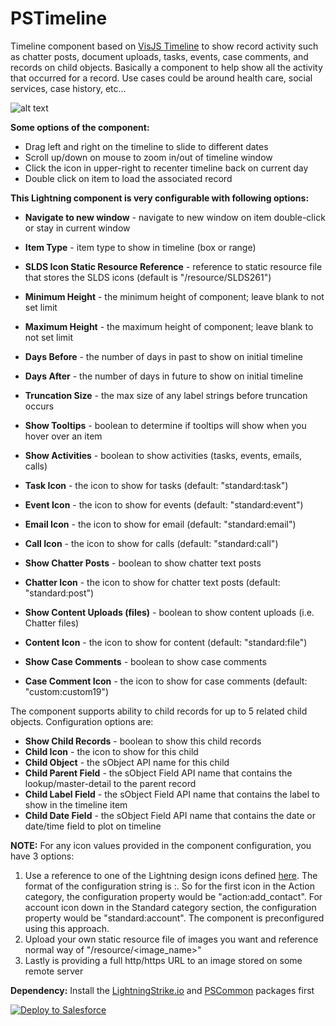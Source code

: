 # PSTimeline
Timeline component based on [VisJS Timeline](http://visjs.org/docs/timeline/#Overview) to show record activity such as chatter posts, document uploads, tasks, events, case comments, and records on child objects. Basically a component to help show all the activity that occurred for a record. Use cases could be around health care, social services, case history, etc... 

![alt text](https://github.com/thedges/PSTimeline/blob/master/PSTimeline.gif "Sample Image")

<b>Some options of the component:</b>
  * Drag left and right on the timeline to slide to different dates
  * Scroll up/down on mouse to zoom in/out of timeline window
  * Click the icon in upper-right to recenter timeline back on current day
  * Double click on item to load the associated record
  
  
<b>This Lightning component is very configurable with following options:</b>

   - <b>Navigate to new window</b> - navigate to new window on item double-click or stay in current window
   - <b>Item Type</b> - item type to show in timeline (box or range)
   - <b>SLDS Icon Static Resource Reference</b> - reference to static resource file that stores the SLDS icons (default is "/resource/SLDS261")
   - <b>Minimum Height</b> - the minimum height of component; leave blank to not set limit
   - <b>Maximum Height</b> - the maximum height of component; leave blank to not set limit
   - <b>Days Before</b> - the number of days in past to show on initial timeline
   - <b>Days After</b> - the number of days in future to show on initial timeline
   - <b>Truncation Size</b> - the max size of any label strings before truncation occurs
   - <b>Show Tooltips</b> - boolean to determine if tooltips will show when you hover over an item 

   - <b>Show Activities</b> - boolean to show activities (tasks, events, emails, calls)
   - <b>Task Icon</b> - the icon to show for tasks (default: "standard:task")
   - <b>Event Icon</b> - the icon to show for events (default: "standard:event")
   - <b>Email Icon</b> - the icon to show for email (default: "standard:email")
   - <b>Call Icon</b> - the icon to show for calls (default: "standard:call")

   - <b>Show Chatter Posts</b> - boolean to show chatter text posts
   - <b>Chatter Icon</b> - the icon to show for chatter text posts (default: "standard:post")

   - <b>Show Content Uploads (files)</b> - boolean to show content uploads (i.e. Chatter files) 
   - <b>Content Icon</b> - the icon to show for content (default: "standard:file")

   - <b>Show Case Comments</b> - boolean to show case comments
   - <b>Case Comment Icon</b> - the icon to show for case comments (default: "custom:custom19")

The component supports ability to child records for up to 5 related child objects. Configuration options are:

   - <b>Show Child Records</b> - boolean to show this child records
   - <b>Child Icon</b> - the icon to show for this child
   - <b>Child Object</b> - the sObject API name for this child 
   - <b>Child Parent Field</b> - the sObject Field API name that contains the lookup/master-detail to the parent record 
   - <b>Child Label Field</b> - the sObject Field API name that contains the label to show in the timeline item 
   - <b>Child Date Field</b> - the sObject Field API name that contains the date or date/time field to plot on timeline  

<b>NOTE:</b> For any icon values provided in the component configuration, you have 3 options:
   1. Use a reference to one of the Lightning design icons defined [here](http://www.lightningdesignsystem.com/icons/). The format of the configuration string is <category>:<name>. So for the first icon in the Action category, the configuration property would be "action:add_contact". For account icon down in the Standard category section, the configuration property would be "standard:account". The component is preconfigured using this approach.
   2. Upload your own static resource file of images you want and reference normal way of "/resource/<image_name>"
   3. Lastly is providing a full http/https URL to an image stored on some remote server

<b>Dependency:</b> Install the [LightningStrike.io](https://github.com/thedges/Lightning-Strike) and [PSCommon](https://github.com/thedges/PSCommon) packages first

<a href="https://githubsfdeploy.herokuapp.com">
  <img alt="Deploy to Salesforce"
       src="https://raw.githubusercontent.com/afawcett/githubsfdeploy/master/deploy.png">
</a>
